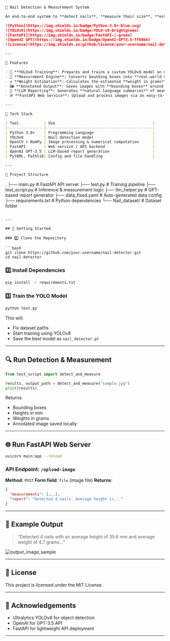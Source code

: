 ```markdown
🧠 Nail Detection & Measurement System

An end-to-end system to **detect nails**, **measure their size**, **estimate weight**, and **generate human-readable reports** using a trained **YOLOv8** model and **OpenAI GPT**.

![Python](https://img.shields.io/badge/Python-3.8+-blue.svg)
![YOLOv8](https://img.shields.io/badge/YOLO-v8-brightgreen)
![FastAPI](https://img.shields.io/badge/FastAPI-🚀-green)
![OpenAI GPT](https://img.shields.io/badge/OpenAI-GPT3.5-ff69b4)
![License](https://img.shields.io/github/license/your-username/nail-detector)

---

🔧 Features

- 🧠 **YOLOv8 Training**: Prepares and trains a custom YOLOv8 model on nail image datasets.
- 📐 **Measurement Engine**: Converts bounding boxes into **real-world mm dimensions** using calibration data.
- ⚖️ **Weight Estimation**: Calculates the estimated **weight in grams** using a specified material density.
- 🖼️ **Annotated Output**: Saves images with **bounding boxes** around detected nails.
- 🧾 **LLM Reporting**: Generates **natural language summaries** of measurements using GPT-3.5 Turbo.
- 🌐 **FastAPI Web Service**: Upload and process images via an easy-to-use REST API.

---

🧱 Tech Stack

| Tool           | Use                                           |
|----------------|-----------------------------------------------|
| Python 3.8+    | Programming Language                          |
| YOLOv8         | Nail detection model                          |
| OpenCV + NumPy | Image processing & numerical computation      |
| FastAPI        | Web service / API backend                     |
| OpenAI GPT-3.5 | LLM-based report generation                   |
| PyYAML, Pathlib| Config and file handling                      |

---

📁 Project Structure

```

.
├── main.py              # FastAPI API server
├── test.py              # Training pipeline
├── test\_script.py       # Inference & measurement logic
├── llm\_helper.py        # GPT-based report generator
├── data\_fixed.yaml      # Auto-generated data config
├── requirements.txt     # Python dependencies
└── Nail\_dataset/        # Dataset folder

````

---

## 🚀 Getting Started

### 1️⃣ Clone the Repository

```bash
git clone https://github.com/your-username/nail-detector.git
cd nail-detector
````

### 2️⃣ Install Dependencies

```bash
pip install -r requirements.txt
```

### 3️⃣ Train the YOLO Model

```bash
python test.py
```

This will:

* Fix dataset paths
* Start training using YOLOv8
* Save the best model as `nail_detector.pt`

---

## 🔍 Run Detection & Measurement

```python
from test_script import detect_and_measure

results, output_path = detect_and_measure("sample.jpg")
print(results)
```

Returns:

* Bounding boxes
* Heights in mm
* Weights in grams
* Annotated image saved locally

---

## 🌐 Run FastAPI Web Server

```bash
uvicorn main:app --reload
```

### API Endpoint: `/upload-image`

**Method**: `POST`
**Form field**: `file` (image file)
**Returns**:

```json
{
  "measurements": [...],
  "report": "Detected 4 nails. Average height is..."
}
```

---

## 📸 Example Output

> “Detected 4 nails with an average height of 35.6 mm and average weight of 4.7 grams…”

![output\_image\_sample](example_output.jpg)

---

## 📄 License

This project is licensed under the MIT License.

---

## 🙌 Acknowledgements

* Ultralytics YOLOv8 for object detection
* OpenAI for GPT-3.5 API
* FastAPI for lightweight API deployment

---
